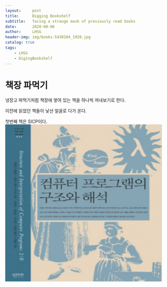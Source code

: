 ```yaml
---
layout:     post
title:      Digging Bookshelf
subtitle:   facing a strange mask of previously read books
date:       2020-08-06
author:     LHSG
header-img: img/books-5430104_1920.jpg
catalog: true
tags:
    - LHSG
    - DigingBookshelf
---
```

# 책장 파먹기
냉장고 파먹기처럼 책장에 쌓여 있는 책을 하나씩 꺼내보기로 한다.

이전에 읽었던 책들이 낯선 얼굴로 다가 온다.

첫번째 책은 SICP이다.
<img height="500" src="img/book-sicp.png" title="SICP" width="500"/>
